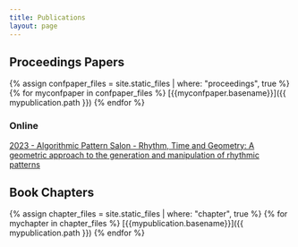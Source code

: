 ```yaml
---
title: Publications
layout: page
---
```

## Proceedings Papers

{% assign confpaper_files = site.static_files | where: "proceedings", true %}
{% for myconfpaper in confpaper_files %}
  [{{myconfpaper.basename}}]({{ mypublication.path }})
{% endfor %}

### Online

[2023 - Algorithmic Pattern Salon - Rhythm, Time and Geometry: A geometric approach to the generation and manipulation of rhythmic patterns](https://alpaca.pubpub.org/pub/s96d870n/)

## Book Chapters

{% assign chapter_files = site.static_files | where: "chapter", true %}
{% for mychapter in chapter_files %}
  [{{mypublication.basename}}]({{ mypublication.path }})
{% endfor %}

